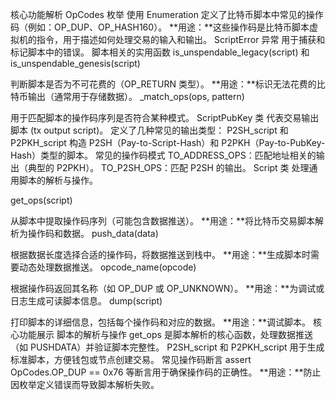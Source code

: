 核心功能解析
OpCodes 枚举
使用 Enumeration 定义了比特币脚本中常见的操作码（例如：OP_DUP、OP_HASH160）。
**用途：**这些操作码是比特币脚本虚拟机的指令，用于描述如何处理交易的输入和输出。
ScriptError 异常
用于捕获和标记脚本中的错误。
脚本相关的实用函数
is_unspendable_legacy(script) 和 is_unspendable_genesis(script)

判断脚本是否为不可花费的（OP_RETURN 类型）。
**用途：**标识无法花费的比特币输出（通常用于存储数据）。
_match_ops(ops, pattern)

用于匹配脚本的操作码序列是否符合某种模式。
ScriptPubKey 类
代表交易输出脚本 (tx output script)。
定义了几种常见的输出类型：
P2SH_script 和 P2PKH_script
构造 P2SH（Pay-to-Script-Hash）和 P2PKH（Pay-to-PubKey-Hash）类型的脚本。
常见的操作码模式
TO_ADDRESS_OPS：匹配地址相关的输出（典型的 P2PKH）。
TO_P2SH_OPS：匹配 P2SH 的输出。
Script 类
处理通用脚本的解析与操作。

get_ops(script)

从脚本中提取操作码序列（可能包含数据推送）。
**用途：**将比特币交易脚本解析为操作码和数据。
push_data(data)

根据数据长度选择合适的操作码，将数据推送到栈中。
**用途：**生成脚本时需要动态处理数据推送。
opcode_name(opcode)

根据操作码返回其名称（如 OP_DUP 或 OP_UNKNOWN）。
**用途：**为调试或日志生成可读脚本信息。
dump(script)

打印脚本的详细信息，包括每个操作码和对应的数据。
**用途：**调试脚本。
核心功能展示
脚本的解析与操作
get_ops 是脚本解析的核心函数，处理数据推送（如 PUSHDATA）并验证脚本完整性。
P2SH_script 和 P2PKH_script 用于生成标准脚本，方便钱包或节点创建交易。
常见操作码断言
assert OpCodes.OP_DUP == 0x76 等断言用于确保操作码的正确性。
**用途：**防止因枚举定义错误而导致脚本解析失败。
